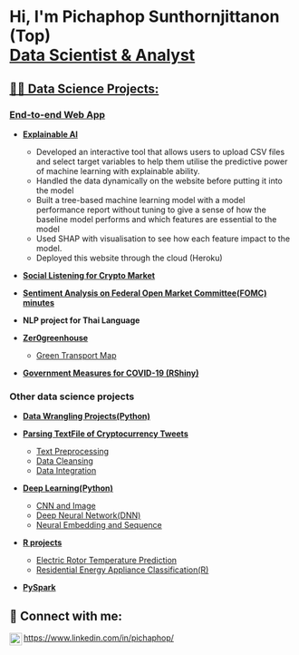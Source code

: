 
<h1>Hi, I'm Pichaphop Sunthornjittanon (Top) <br/><a href="https://github.com/psunthorn13">Data Scientist & Analyst</a><a href="https://www.linkedin.com/in/pichaphop/"></h1>



<h2>👨‍💻 Data Science Projects:</h2>
  
<h3> End-to-end Web App </h3>
  
- <b>[Explainable AI](https://explainable-ai.herokuapp.com/)</b>
  - Developed an interactive tool that allows users to upload CSV files and select target variables to help them utilise the predictive power of machine learning with explainable ability.
  - Handled the data dynamically on  the website before putting it into the model
  - Built a tree-based machine learning model with a model performance report without tuning to give a sense of how the baseline model performs and which features are essential to the model
  - Used SHAP with visualisation to see how each feature impact to the model.
  - Deployed this website through the cloud (Heroku)

- <b>[Social Listening for Crypto Market](https://social-listening-for-cryptos.herokuapp.com/)</b>
  
- <b>[Sentiment Analysis on Federal Open Market Committee(FOMC) minutes](https://sentiment-analysis-on-fomc.herokuapp.com/)</b>
  
- <b>NLP project for Thai Language </b>

- <b>[Zer0greenhouse](https://6nm4i6wdvuc57bgh.anvil.app/P55UHAAQQIYESFP7Z5GAFCJ2)</b>
  - [Green Transport Map](https://6nm4i6wdvuc57bgh.anvil.app/P55UHAAQQIYESFP7Z5GAFCJ2)
  
- <b>[Government Measures for COVID-19 (RShiny)](https://psunthorn13.shinyapps.io/COVID-Dashboard/)</b>
<h3> Other data science projects </h3>
  
- <b>[Data Wrangling Projects(Python)](https://github.com/psunthorn13/Data-Science-Projects/tree/main/Data%20Wrangling%20Projects(Python))</b>
 
- <b>[Parsing TextFile of Cryptocurrency Tweets](https://github.com/psunthorn13/Data-Science-Projects/blob/main/Data%20Wrangling%20Projects(Python)/Data_Cleansing.ipynb)</b>
  - [Text Preprocessing](https://github.com/psunthorn13/Data-Science-Projects/blob/main/Data%20Wrangling%20Projects(Python)/Text_Preprocessing.ipynb)
  - [Data Cleansing](https://github.com/psunthorn13/Data-Science-Projects/blob/main/Data%20Wrangling%20Projects(Python)/Data_Cleansing.ipynb)  
  - [Data Integration](https://github.com/psunthorn13/Data-Science-Projects/blob/main/Data%20Wrangling%20Projects(Python)/Data_Integration(JSON%2C%2CXML%2CPDF%2CGTFS%2CWebScraping).ipynb)  

  
- <b>[Deep Learning(Python)](https://github.com/psunthorn13/Data-Science-Projects/tree/main/Deep%20Learning(Python))</b>
  - [CNN and Image](https://github.com/psunthorn13/Data-Science-Projects/blob/main/Deep%20Learning(Python)/CNN%20and%20Image.ipynb)
  - [Deep Neural Network(DNN)](https://github.com/psunthorn13/Data-Science-Projects/blob/main/Deep%20Learning(Python)/Deep%20Neural%20Network(DNN).ipynb) 
  - [Neural Embedding and Sequence](https://psunthorn13.shinyapps.io/COVID-Dashboard/)  

 
- <b>[R projects](https://github.com/psunthorn13/Data-Science-Projects/tree/main/R%20projects)</b>
  - [Electric Rotor Temperature Prediction](https://github.com/psunthorn13/Data-Science-Projects/blob/main/R%20projects/Electric%20Rotor%20Temperature%20Prediction%20(R)/Electric%20Rotor%20Temperature%20Prediction.ipynb)
  - [Residential Energy Appliance Classification(R)](https://github.com/psunthorn13/Data-Science-Projects/tree/main/R%20projects/Residential%20Energy%20Appliance%20Classification(R)) 
  
- <b>[PySpark](https://github.com/psunthorn13/Data-Science-Projects/tree/main/PySpark)</b>

<h2> 🤳 Connect with me:</h2>

[<img align="left" alt="Pichaphop | LinkedIn" width="22px" src="https://cdn.jsdelivr.net/npm/simple-icons@v3/icons/linkedin.svg" />][linkedin]https://www.linkedin.com/in/pichaphop/



[linkedin]: https://www.linkedin.com/in/pichaphop/

<!--
**joshmadakor1/joshmadakor1** is a ✨ _special_ ✨ repository because its `README.md` (this file) appears on your GitHub profile.

Here are some ideas to get you started:

- 🔭 I’m currently working on ...
- 🌱 I’m currently learning ...
- 👯 I’m looking to collaborate on ...
- 🤔 I’m looking for help with ...
- 💬 Ask me about ...
- 📫 How to reach me: ...
- 😄 Pronouns: ...
- ⚡ Fun fact: ...
-->

<!--
**psunthorn13/psunthorn13** is a ✨ _special_ ✨ repository because its `README.md` (this file) appears on your GitHub profile.

Here are some ideas to get you started:

- 🔭 I’m currently working on ...
- 🌱 I’m currently learning ...
- 👯 I’m looking to collaborate on ...
- 🤔 I’m looking for help with ...
- 💬 Ask me about ...
- 📫 How to reach me: ...
- 😄 Pronouns: ...
- ⚡ Fun fact: ...
-->
